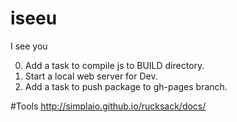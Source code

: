 # iseeu
I see you

0. Add a task to compile js to BUILD directory.
1. Start a local web server for Dev.
2. Add a task to push package to gh-pages branch.


#Tools
http://simplaio.github.io/rucksack/docs/